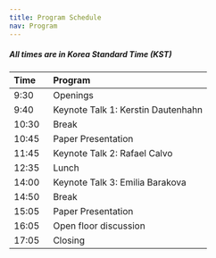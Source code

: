 ```yaml
---
title: Program Schedule
nav: Program
---
```


##### All times are in Korea Standard Time (KST)

| Time       | &nbsp; Program                 | 
| :---------- | :----------------------- | 
| 9:30       | &nbsp; Openings                | 
| 9:40       | &nbsp; Keynote Talk 1: Kerstin Dautenhahn      | 
| 10:30      | &nbsp; Break                   | 
| 10:45      | &nbsp; Paper Presentation      |
| 11:45      | &nbsp; Keynote Talk 2: Rafael Calvo          | 
| 12:35      | &nbsp; Lunch            | 
| 14:00      | &nbsp; Keynote Talk 3: Emilia Barakova                | 
| 14:50      | &nbsp; Break |
| 15:05      | &nbsp; Paper Presentation |
| 16:05      | &nbsp; Open floor discussion | 
| 17:05      | &nbsp; Closing                 | 

<!---

##### All times are in Central European Time (CET).


| Time       | &nbsp; Program                 | 
| :---------- | :----------------------- | 
| 9:15       | &nbsp; Openings                | 
| 9:30       | &nbsp; Keynote Talk: Rafael A Calvo, Imperial College      | 
| 10:30      | &nbsp; Break                   | 
| 11:00      | &nbsp; Paper Presentation      |
|            | &nbsp; * "Loneliness in daily-life, could agents & robots help and how? Presentation and first elements of validation of the LAAM or Life-companion Agent Acceptance Model", Brice Pablo Diesbach, Jean-Philippe Galan and Michele Grimaldi |
|            | &nbsp; * "Explorative Study on Human Intuitive Responses to Observing Expressive Robot Behavior", Marieke van Otterdijk, Diana Saplacan, Bruno Laeng and Jim Torresen |
|            | &nbsp; * "Adaptive Robot-Assisted Autism Intervention for Children with ASD", Anara Sandygulova, Aida Amirova, Aida Zhanatkyzy, Zhansaule Telisheva and Nazerke Rakhymbayeva |
|            | &nbsp; * "Towards social embodied cobots: The integration of an industrial cobot with a social virtual agent", Matteo Lavit Nicora, Sebastian Beyrodt, Dimitra Tsovaltzi, Fabrizio Nunnari, Patrick Gebhard and Matteo Malosio |  
| 12:00      | &nbsp; Invited Talk: Ognjen (Oggi) Rudovic          | 
| 12:45      | &nbsp; Lunch            | 
| 14:15      | &nbsp; Invited Talk: Deirdre Logan, Boston Children's Hospital                 | 
| 14:45      | &nbsp; Paper Presentation |
|            | &nbsp; * "Design of child-robot interactions for comfort and distraction from post-operative pain and distress", Oriana Ferrari, Feiran Zhang, Jules van Gurp, Ayrton Braam, Frank Broz and Emilia Barakova |
|            | &nbsp; * "A Social Robot for Emotion Recognition and Burden Levels Assessment for Informal Caregivers", Samuel Millan Norman and Carolina Fuentes|
|            | &nbsp; * "Online Learners’ Cognitive-Affective States Awareness to support Wellbeing and Self-Regulation Skills", Marie-Luce Bourguet, Jacqueline Urakami and Gentiane Venture |  
|            | &nbsp; * "Can Robots Help in the Evaluation of Mental Wellbeing in Children? An Empirical Study", Nida Itrat Abbasi, Micol Spitale, Joanna Anderson, Tamsin Ford, Peter B. Jones and Hatice Gunes |
| 15:45      | &nbsp; Break |
| 16:00      | &nbsp; Keynote Talk:  Maja Mataric, University of Southern California | 
| 16:45      | &nbsp; Break                 | 
| 17:00      | &nbsp; Keynote Talk: Hae Won Park, MIT Media Lab          | 
| 17:45      | &nbsp; Closing           | 

---> 